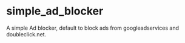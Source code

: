# simple_ad_blocker
A simple Ad blocker, default to block ads from googleadservices and doubleclick.net.

